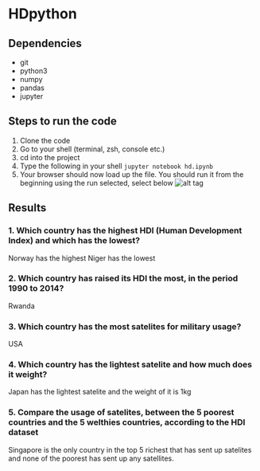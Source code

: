 # HDpython


## Dependencies
* git
* python3
* numpy
* pandas
* jupyter

## Steps to run the code
1. Clone the code
2. Go to your shell (terminal, zsh, console etc.)
3. cd into the project
4. Type the following in your shell
    ```jupyter notebook hd.ipynb```
5. Your browser should now load up the file. You should run it from the beginning using the run selected, select below
![alt tag](https://i.gyazo.com/f9a99ed15b7e611afb4e830b49450325.png)

## Results
### 1. Which country has the highest HDI (Human Development Index) and which has the lowest?
Norway has the highest
Niger has the lowest

### 2. Which country has raised its HDI the most, in the period 1990 to 2014?
Rwanda

### 3. Which country has the most satelites for military usage?
USA

### 4. Which country has the lightest satelite and how much does it weight?
Japan has the lightest satelite and the weight of it is 1kg

### 5. Compare the usage of satelites, between the 5 poorest countries and the 5 welthies countries, according to the HDI dataset
Singapore is the only country in the top 5 richest that has sent up satelites and none of the poorest has sent up any satellites.
